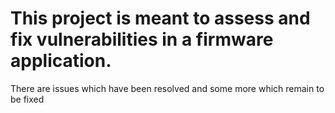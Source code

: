 # This project is meant to assess and fix vulnerabilities in a firmware application. 
There are issues which have been resolved and some more which remain to be fixed 
